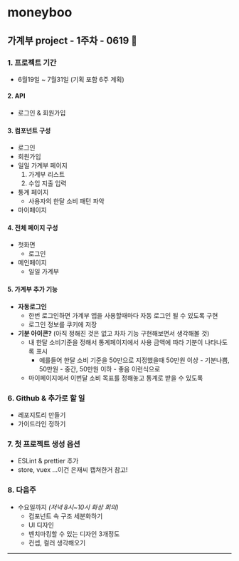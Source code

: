 # moneyboo

## 가계부 project - 1주차 - 0619 🎈

### 1. 프로젝트 기간
- 6월19일 ~ 7월31일 (기획 포함 6주 계획)

#### 2. API
- 로그인 & 회원가입

#### 3. 컴포넌트 구성
- 로그인
- 회원가입
- 일일 가계부 페이지 
   1. 가계부 리스트
   2. 수입 지출 입력
- 통계 페이지
   - 사용자의 한달 소비 패턴 파악
- 마이페이지

####  4. 전체 페이지 구성
- 첫화면
   - 로그인
- 메인페이지
   - 일일 가계부 


#### 5. 가계부 추가 기능
- **자동로그인**
   - 한번 로그인하면 가계부 앱을 사용할때마다 자동 로그인 될 수 있도록 구현
   - 로그인 정보를 쿠키에 저장 
- **기분 아이콘?** (아직 정해진 것은 없고 차차 기능 구현해보면서 생각해볼 것)
   - 내 한달 소비기준을 정해서 통계페이지에서 사용 금액에 따라 기분이 나타나도록 표시
      - 예를들어 한달 소비 기준을 50만으로 지정했을때 50만원 이상 - 기분나쁨, 50만원 - 중간, 50만원 이하 - 좋음 이런식으로
   - 마이페이지에서 이번달 소비 목표를 정해놓고 통계로 받을 수 있도록

### 6. Github & 추가로 할 일
- 레포지토리 만들기
- 가이드라인 정하기

### 7. 첫 프로젝트 생성 옵션
- ESLint & prettier 추가
- store, vuex
...이건 은재씨 캡쳐한거 참고!


###  8. 다음주
- 수요일까지 *(저녁 8시~10시 화상 회의)*
   - 컴포넌트 속 구조 세분화하기
   - UI 디자인
    - 벤치마킹할 수 있는 디자인 3개정도
    - 컨셉, 컬러 생각해오기

<hr/>